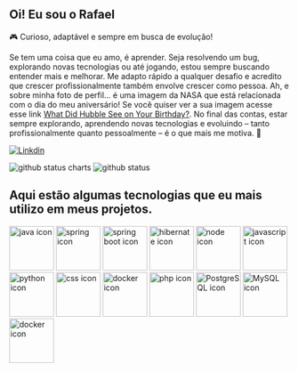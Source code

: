 ## Oi! Eu sou o Rafael

🎮 Curioso, adaptável e sempre em busca de evolução!

Se tem uma coisa que eu amo, é aprender. Seja resolvendo um bug, explorando novas tecnologias ou até jogando, estou sempre buscando entender mais e melhorar. Me adapto rápido a qualquer desafio e acredito que crescer profissionalmente também envolve crescer como pessoa.
Ah, e sobre minha foto de perfil... é uma imagem da NASA que está relacionada com o dia do meu aniversário! Se você quiser ver a sua imagem acesse esse link [What Did Hubble See on Your Birthday?](https://science.nasa.gov/mission/hubble/multimedia/what-did-hubble-see-on-your-birthday/).
No final das contas, estar sempre explorando, aprendendo novas tecnologias e evoluindo – tanto profissionalmente quanto pessoalmente – é o que mais me motiva. 🚀  

<link rel="stylesheet" href="https://fonts.googleapis.com/css2?family=Material+Symbols+Outlined:opsz,wght,FILL,GRAD@24,400,0,0&icon_names=mail" />

[![Linkdin](https://img.shields.io/badge/LinkedIn-0077B5?style=for-the-badge&logo=linkedin&logoColor=white)](https://www.linkedin.com/in/rafael-capodeferro/)

<div>
    <img alt="github status charts" src="https://github-readme-stats.vercel.app/api?username=fael890&show_icons=true&theme=radical"/>
    <img alt="github status" src="https://github-readme-stats.vercel.app/api/top-langs/?username=fael890&hide_progress=true&theme=radical"/>
</div>

## Aqui estão algumas tecnologias que eu mais utilizo em meus projetos.

<div>
    <img width=80px alt="java icon" src="https://raw.githubusercontent.com/marwin1991/profile-technology-icons/refs/heads/main/icons/java.png"/>
    <img width=80px alt="spring icon" src="https://raw.githubusercontent.com/marwin1991/profile-technology-icons/refs/heads/main/icons/spring.png"/>
    <img width=80px alt="spring boot icon" src="https://raw.githubusercontent.com/marwin1991/profile-technology-icons/refs/heads/main/icons/spring_boot.png"/>
    <img width=80px alt="hibernate icon" src="https://raw.githubusercontent.com/marwin1991/profile-technology-icons/refs/heads/main/icons/hibernate.png"/>
    <img width=80px alt="node icon" src="https://raw.githubusercontent.com/marwin1991/profile-technology-icons/refs/heads/main/icons/node_js.png"/>
    <img width=80px alt="javascript icon" src="https://raw.githubusercontent.com/marwin1991/profile-technology-icons/refs/heads/main/icons/javascript.png"/>
    <img width=80px alt="python icon" src="https://raw.githubusercontent.com/marwin1991/profile-technology-icons/refs/heads/main/icons/html.png"/>
    <img width=80px alt="css icon" src="https://raw.githubusercontent.com/marwin1991/profile-technology-icons/refs/heads/main/icons/css.png"/>
    <img width=80px alt="docker icon" src="https://raw.githubusercontent.com/marwin1991/profile-technology-icons/refs/heads/main/icons/python.png"/>
    <img width=80px alt="php icon" src="https://raw.githubusercontent.com/marwin1991/profile-technology-icons/refs/heads/main/icons/php.png"/>
    <img width=80px alt="PostgreSQL icon" src="https://raw.githubusercontent.com/marwin1991/profile-technology-icons/refs/heads/main/icons/postgresql.png"/>
    <img width=80px alt="MySQL icon" src="https://raw.githubusercontent.com/marwin1991/profile-technology-icons/refs/heads/main/icons/mysql.png"/>
    <img width=80px alt="docker icon" src="https://raw.githubusercontent.com/marwin1991/profile-technology-icons/refs/heads/main/icons/docker.png"/>
</div>
